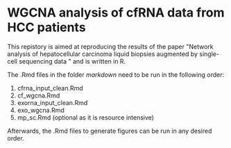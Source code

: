 # WGCNA analysis of cfRNA data from HCC patients

This repistory is aimed at reproducing the results of the paper "Network analysis of hepatocellular carcinoma liquid biopsies augmented by single-cell sequencing data
" and is written in R. 

The .Rmd files in the folder *markdown* need to be run in the following order:
1. cfrna_input_clean.Rmd
2. cf_wgcna.Rmd
3. exorna_input_clean.Rmd
4. exo_wgcna.Rmd
5. mp_sc.Rmd (optional as it is resource intensive)

Afterwards, the .Rmd files to generate figures can be run in any desired order. 
